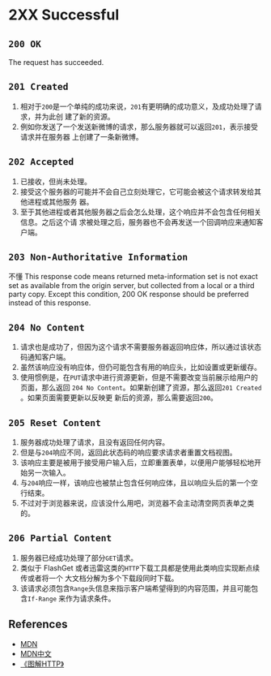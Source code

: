 # 2XX Successful

## `200 OK`
The request has succeeded.


## `201 Created`
1. 相对于`200`是一个单纯的成功来说，`201`有更明确的成功意义，及成功处理了请求，并为此创
建了新的资源。
2. 例如你发送了一个发送新微博的请求，那么服务器就可以返回`201`，表示接受请求并在服务器
上创建了一条新微博。


## `202 Accepted`
1. 已接收，但尚未处理。
2. 接受这个服务器的可能并不会自己立刻处理它，它可能会被这个请求转发给其他进程或其他服务
器。
3. 至于其他进程或者其他服务器之后会怎么处理，这个响应并不会包含任何相关信息。之后这个请
求被处理之后，服务器也不会再发送一个回调响应来通知客户端。

## `203 Non-Authoritative Information`
不懂
This response code means returned meta-information set is not exact set as
available from the origin server, but collected from a local or a third party
copy. Except this condition, 200 OK response should be preferred instead of this
 response.


## `204 No Content`
1. 请求也是成功了，但因为这个请求不需要服务器返回响应体，所以通过该状态码通知客户端。
2. 虽然该响应没有响应体，但仍可能包含有用的响应头，比如设置或更新缓存。
3. 使用惯例是，在`PUT`请求中进行资源更新，但是不需要改变当前展示给用户的页面，那么返回
`204 No Content`。如果新创建了资源，那么返回`201 Created` 。如果页面需要更新以反映更
新后的资源，那么需要返回`200`。


## `205 Reset Content`
1. 服务器成功处理了请求，且没有返回任何内容。
2. 但是与`204`响应不同，返回此状态码的响应要求请求者重置文档视图。
3. 该响应主要是被用于接受用户输入后，立即重置表单，以便用户能够轻松地开始另一次输入。
4. 与`204`响应一样，该响应也被禁止包含任何响应体，且以响应头后的第一个空行结束。
5. 不过对于浏览器来说，应该没什么用吧，浏览器不会主动清空网页表单之类的。


## `206 Partial Content`
1. 服务器已经成功处理了部分`GET`请求。
2. 类似于 FlashGet 或者迅雷这类的`HTTP`下载工具都是使用此类响应实现断点续传或者将一个
大文档分解为多个下载段同时下载。
3. 该请求必须包含`Range`头信息来指示客户端希望得到的内容范围，并且可能包含`If-Range`
来作为请求条件。


## References
* [MDN](https://developer.mozilla.org/en-US/docs/Web/HTTP/Status)
* [MDN中文](https://developer.mozilla.org/zh-CN/docs/Web/HTTP/Status)
* [《图解HTTP》](http://www.ituring.com.cn/book/1229)
